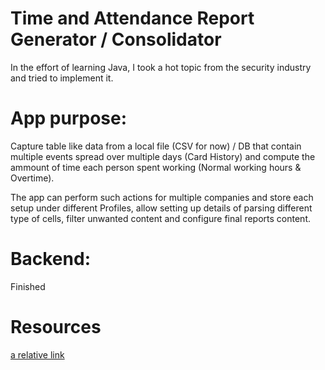 # Time and Attendance Report Generator / Consolidator

In the effort of learning Java, I took a hot topic from the security industry and tried to implement it.

# App purpose:

Capture table like data from a local file (CSV for now) / DB that contain multiple events spread over multiple days (Card History) and compute the ammount of time each person spent working (Normal working hours & Overtime).

The app can perform such actions for multiple companies and store each setup under different Profiles, allow setting up details of parsing different type of cells, filter unwanted content and configure final reports content.

# Backend: 
Finished

# Resources
[a relative link](Data%20Flow%20Diagram_program%20pontaj_V2.pdf)
